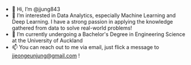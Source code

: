 - 👋 Hi, I’m @jjung843
- 👀 I’m interested in Data Analytics, especially Machine Learning and Deep Learning. I have a strong passion in applying the knowledge gathered from data to solve real-world problems!
- 🌱 I’m currently undergoing a Bachelor's Degree in Engineering Science at the University of Auckland
- 📫 You can reach out to me via email, just flick a message to jjeongeunjung@gmail.com !

<!---
jjung843/jjung843 is a ✨ special ✨ repository because its `README.md` (this file) appears on your GitHub profile.
You can click the Preview link to take a look at your changes.
--->

